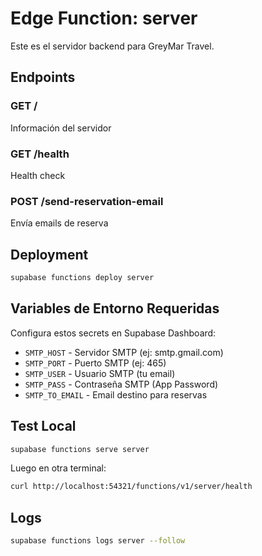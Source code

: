 # Edge Function: server

Este es el servidor backend para GreyMar Travel.

## Endpoints

### GET /
Información del servidor

### GET /health
Health check

### POST /send-reservation-email
Envía emails de reserva

## Deployment

```bash
supabase functions deploy server
```

## Variables de Entorno Requeridas

Configura estos secrets en Supabase Dashboard:

- `SMTP_HOST` - Servidor SMTP (ej: smtp.gmail.com)
- `SMTP_PORT` - Puerto SMTP (ej: 465)
- `SMTP_USER` - Usuario SMTP (tu email)
- `SMTP_PASS` - Contraseña SMTP (App Password)
- `SMTP_TO_EMAIL` - Email destino para reservas

## Test Local

```bash
supabase functions serve server
```

Luego en otra terminal:

```bash
curl http://localhost:54321/functions/v1/server/health
```

## Logs

```bash
supabase functions logs server --follow
```
